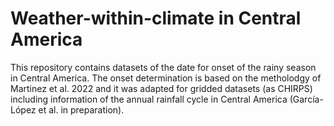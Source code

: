 # Weather-within-climate in Central America

This repository contains datasets of the date for onset of the rainy season
in Central America. The onset determination is based on the metholodgy of 
Martinez et al. 2022 and it was adapted for gridded datasets (as CHIRPS) including information of the annual rainfall cycle in Central America (García-López et al. in preparation).

 
